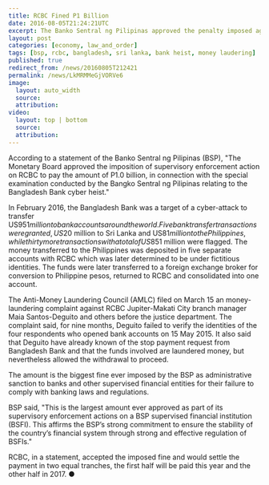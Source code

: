 ```yaml
---
title: RCBC Fined P1 Billion
date: 2016-08-05T21:24:21UTC
excerpt: The Banko Sentral ng Pilipinas approved the penalty imposed against Rizal Commercial Banking Corporation after its involvement in the Bangladesh money laudering scam.
layout: post
categories: [economy, law_and_order]
tags: [bsp, rcbc, bangladesh, sri lanka, bank heist, money laudering]
published: true
redirect_from: /news/20160805T212421
permalink: /news/LkMRMMeGjVORVe6
image:
  layout: auto_width
  source: 
  attribution: 
video:
  layout: top | bottom
  source: 
  attribution: 
---
```


According to a statement of the Banko Sentral ng Pilipinas (BSP), "The Monetary Board approved the imposition of supervisory enforcement action on RCBC to pay the amount of P1.0 billion, in connection with the special examination conducted by the Bangko Sentral ng Pilipinas relating to the Bangladesh Bank cyber heist."

In February 2016, the Bangladesh Bank was a target of a cyber-attack to transfer US$951 million to bank accounts around the world.
Five bank transfer transactions were granted, US$20 million to Sri Lanka and US$81 million to the Philippines, while thirty more transactions with a total of US$851 million were flagged.
The money transferred to the Philippines was deposited in five separate accounts with RCBC which was later determined to be under fictitious identities.
The funds were later transferred to a foreign exchange broker for conversion to Philippine pesos, returned to RCBC and consolidated into one account.

The Anti-Money Laundering Council (AMLC) filed on March 15 an money-laundering complaint against RCBC Jupiter-Makati City branch manager Maia Santos-Deguito and others before the justice department. The complaint said, for nine months, Deguito failed to verify the identities of the four respondents who opened bank accounts on 15 May 2015. It also said that Deguito have already known of the stop payment request from Bangladesh Bank and that the funds involved are laundered money, but nevertheless allowed the withdrawal to proceed.

The amount is the biggest fine ever imposed by the BSP as administrative sanction to banks and other supervised financial entities for their failure to comply with banking laws and regulations.

BSP said, "This is the largest amount ever approved as part of its supervisory enforcement actions on a BSP supervised financial institution (BSFI). This affirms the BSP’s strong commitment to ensure the stability of the country’s financial system through strong and effective regulation of BSFIs."

RCBC, in a statement, accepted the imposed fine and would settle the payment in two equal tranches, the first half will be paid this year and the other half in 2017.
&#x25cf;


